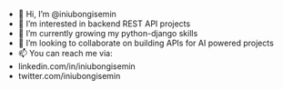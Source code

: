 - 👋 Hi, I’m @iniubongisemin
- 👀 I’m interested in backend REST API projects 
- 🌱 I’m currently growing my python-django skills 
- 💞️ I’m looking to collaborate on building APIs for AI powered projects 
- 📫 You can reach me via:
- linkedin.com/in/iniubongisemin
- twitter.com/iniubongisemin

<!---
iniubongisemin/iniubongisemin is a ✨ special ✨ repository because its `README.md` (this file) appears on your GitHub profile.
You can click the Preview link to take a look at your changes.
--->
